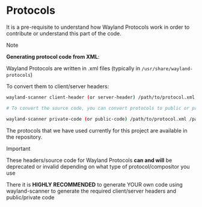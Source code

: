 # Protocols

It is a pre-requisite to understand how Wayland Protocols work in order to contribute or understand this part of the code.

> [!NOTE]
> 
> **Generating protocol code from XML**:
> 
> Wayland Protocols are written in .xml files (typically in `/usr/share/wayland-protocols`)
> 
> To convert them to client/server headers:
> ```bash
> wayland-scanner client-header (or server-header) /path/to/protocol.xml /path/to/protocol.h
>
> # To convert the source code, you can convert protocols to public or private code (private code is HIGHLY RECOMMENDED BY WAYLAND)
> 
> wayland-scanner private-code (or public-code) /path/to/protocol.xml /path/to/protocol.c
> 
> ```
> 

The protocols that we have used currently for this project are available in the repository.

> [!IMPORTANT]
> 
> These headers/source code for Wayland Protocols **can and will** be deprecated or invalid depending on what type of protocol/compositor you use 
> 
> There it is **HIGHLY RECOMMENDED** to generate YOUR own code using wayland-scanner to generate the required client/server headers and public/private code
> 

